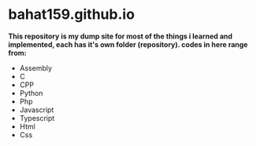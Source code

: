 # bahat159.github.io
  **This repository is my dump site for most of the things i learned and implemented, each has it's own folder (repository). codes in here range from:**
- Assembly
- C
- CPP
- Python
- Php
- Javascript
- Typescript
- Html
- Css
